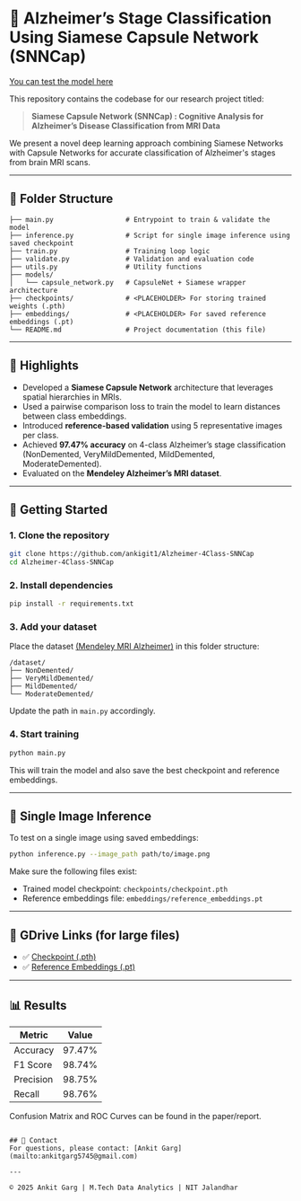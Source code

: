 # 🧠 Alzheimer’s Stage Classification Using Siamese Capsule Network (SNNCap)
[You can test the model here](https://huggingface.co/spaces/ankitgarg98/alzheimer-mri-classifier)

This repository contains the codebase for our research project titled:

> **Siamese Capsule Network (SNNCap) : Cognitive Analysis for Alzheimer’s Disease Classification from MRI Data**

We present a novel deep learning approach combining Siamese Networks with Capsule Networks for accurate classification of Alzheimer's stages from brain MRI scans.

---

## 📂 Folder Structure
```
├── main.py                  # Entrypoint to train & validate the model
├── inference.py             # Script for single image inference using saved checkpoint
├── train.py                 # Training loop logic
├── validate.py              # Validation and evaluation code
├── utils.py                 # Utility functions
├── models/
│   └── capsule_network.py   # CapsuleNet + Siamese wrapper architecture
├── checkpoints/             # <PLACEHOLDER> For storing trained weights (.pth)
├── embeddings/              # <PLACEHOLDER> For saved reference embeddings (.pt)
└── README.md                # Project documentation (this file)
```

---

## 📌 Highlights
- Developed a **Siamese Capsule Network** architecture that leverages spatial hierarchies in MRIs.
- Used a pairwise comparison loss to train the model to learn distances between class embeddings.
- Introduced **reference-based validation** using 5 representative images per class.
- Achieved **97.47% accuracy** on 4-class Alzheimer’s stage classification (NonDemented, VeryMildDemented, MildDemented, ModerateDemented).
- Evaluated on the **Mendeley Alzheimer’s MRI dataset**.

---

## 🚀 Getting Started

### 1. Clone the repository
```bash
git clone https://github.com/ankigit1/Alzheimer-4Class-SNNCap
cd Alzheimer-4Class-SNNCap
```

### 2. Install dependencies
```bash
pip install -r requirements.txt
```

### 3. Add your dataset
Place the dataset [(Mendeley MRI Alzheimer)](https://data.mendeley.com/datasets/ch87yswbz4/1) in this folder structure:
```
/dataset/
├── NonDemented/
├── VeryMildDemented/
├── MildDemented/
└── ModerateDemented/
```
Update the path in `main.py` accordingly.

### 4. Start training
```bash
python main.py
```

This will train the model and also save the best checkpoint and reference embeddings.

---

## 🧪 Single Image Inference
To test on a single image using saved embeddings:
```bash
python inference.py --image_path path/to/image.png
```
Make sure the following files exist:
- Trained model checkpoint: `checkpoints/checkpoint.pth`
- Reference embeddings file: `embeddings/reference_embeddings.pt`

---

## 📁 GDrive Links (for large files)
- ✅ [Checkpoint (.pth)](https://drive.google.com/file/d/1H3nt3QSzHjieJSlJ9K4AEpxte_J0lkrX/view?usp=sharing)
- ✅ [Reference Embeddings (.pt)](https://drive.google.com/file/d/1NYieFHumhOl3x5Nc6hazkF9-mvKe5c9y/view?usp=sharing  )

---

## 📊 Results
| Metric       | Value   |
|--------------|---------|
| Accuracy     | 97.47%  |
| F1 Score     | 98.74%  |
| Precision    | 98.75%  |
| Recall       | 98.76%  |

Confusion Matrix and ROC Curves can be found in the paper/report.


```

## 🤝 Contact
For questions, please contact: [Ankit Garg](mailto:ankitgarg5745@gmail.com)

---

© 2025 Ankit Garg | M.Tech Data Analytics | NIT Jalandhar


